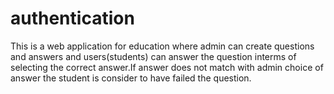 # authentication

This is a web application for education where admin can create questions and answers and users(students) can answer the question interms of selecting the correct answer.If answer does not match with admin choice of answer the student is consider to have failed the question.
